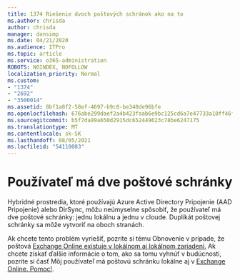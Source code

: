 ```yaml
---
title: 1374 Riešenie dvoch poštových schránok ako na to
ms.author: chrisda
author: chrisda
manager: dansimp
ms.date: 04/21/2020
ms.audience: ITPro
ms.topic: article
ms.service: o365-administration
ROBOTS: NOINDEX, NOFOLLOW
localization_priority: Normal
ms.custom:
- "1374"
- "2692"
- "3500014"
ms.assetid: 8bf1a8f2-58ef-4697-b9c0-be340de96bfe
ms.openlocfilehash: 676abe299daef2a4b423faab6e9bc125cd6a7e47733a10ff46f9f492cc5ad34d
ms.sourcegitcommit: b5f7da89a650d2915dc652449623c78be6247175
ms.translationtype: MT
ms.contentlocale: sk-SK
ms.lasthandoff: 08/05/2021
ms.locfileid: "54110083"
---
```

# <a name="a-user-has-two-mailboxes"></a>Používateľ má dve poštové schránky

Hybridné prostredia, ktoré používajú Azure Active Directory Pripojenie (AAD Pripojenie) alebo DirSync, môžu neúmyselne spôsobiť, že používateľ má dve poštové schránky: jednu lokálnu a jednu v cloude. Duplikát poštovej schránky sa môže vytvoriť na oboch stranách.

Ak chcete tento problém vyriešiť, pozrite si tému Obnovenie v prípade, že poštová [Exchange Online existuje v lokálnom aj lokálnom zariadení.](https://docs.microsoft.com/exchange/troubleshoot/move-mailboxes/mailbox-exists-exo-onpremises) Ak chcete získať ďalšie informácie o tom, ako sa tomu vyhnúť v budúcnosti, pozrite si časť Môj používateľ má poštovú schránku lokálne aj v [Exchange Online. Pomoc!](https://techcommunity.microsoft.com/t5/Exchange-Team-Blog/My-user-has-a-mailbox-both-on-premises-and-in-Exchange-Online/ba-p/846809).
